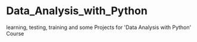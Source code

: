# Data_Analysis_with_Python
learning, testing, training and some Projects for 'Data Analysis with Python' Course
